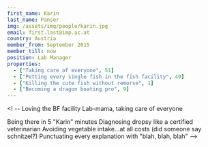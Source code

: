 ```yaml
---
first_name: Karin
last_name: Panser
img: /assets/img/people/karin.jpg
email: first.last@imp.ac.at
country: Austria
member_from: September 2015
member_till: now
position: Lab Manager
properties:
  - ["Taking care of everyone", 51]
  - ["Petting every single fish in the fish facility", 49]
  - ["Killing the cute fish without remorse", 1]
  - ["Becoming a dragon boating pro", 9]
---
```

<! --
Loving the BF facility
Lab-mama, taking care of everyone

Being there in 5 "Karin" minutes
Diagnosing dropsy like a certified veterinarian
Avoiding vegetable intake…at all costs (did someone say schnitzel?)
Punctuating every explanation with "blah, blah, blah"
-->
